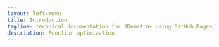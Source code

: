 ```yaml
---
layout: left-menu
title: Introduction
tagline: technical documentation for JDemetra+ using GitHub Pages
description: Function optimization
---
```


